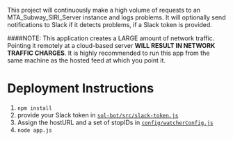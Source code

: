 This project will continuously make a high volume of requests to an MTA_Subway_SIRI_Server instance and logs problems. 
It will optionally send notifications to Slack if it detects problems, if a Slack token is provided.

####NOTE: This application creates a LARGE amount of network traffic. Pointing it remotely at a cloud-based server __WILL RESULT IN NETWORK TRAFFIC CHARGES__. It is highly recommended to run this app from the same machine as the hosted feed at which you point it. 

# Deployment Instructions

1. `npm install`
2. provide your Slack token in [`sol-bot/src/slack-token.js`](https://github.com/availabs/sol-bot/blob/master/src/slack-token.js)
3. Assign the hostURL and a set of stopIDs in [`config/watcherConfig.js`](https://github.com/availabs/sol-bot/blob/master/src/watchers.js)
4. `node app.js`

